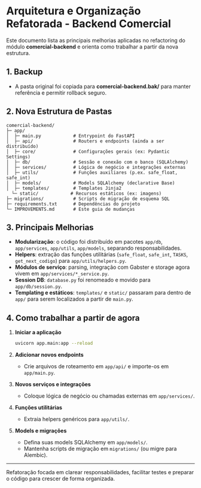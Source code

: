 # Arquitetura e Organização Refatorada - Backend Comercial

Este documento lista as principais melhorias aplicadas no refactoring do módulo **comercial-backend** e orienta como trabalhar a partir da nova estrutura.

## 1. Backup
- A pasta original foi copiada para **comercial-backend.bak/** para manter referência e permitir rollback seguro.

## 2. Nova Estrutura de Pastas
```
comercial-backend/
├─ app/
│  ├─ main.py            # Entrypoint do FastAPI
│  ├─ api/               # Routers e endpoints (ainda a ser distribuído)
│  ├─ core/              # Configurações gerais (ex: Pydantic Settings)
│  ├─ db/                # Sessão e conexão com o banco (SQLAlchemy)
│  ├─ services/          # Lógica de negócio e integrações externas
│  ├─ utils/             # Funções auxiliares (p.ex. safe_float, safe_int)
│  ├─ models/            # Models SQLAlchemy (declarative Base)
│  ├─ templates/         # Templates Jinja2
  └─ static/            # Recursos estáticos (ex: imagens)
├─ migrations/           # Scripts de migração de esquema SQL
├─ requirements.txt      # Dependências do projeto
└─ IMPROVEMENTS.md       # Este guia de mudanças
```

## 3. Principais Melhorias

- **Modularização**: o código foi distribuído em pacotes `app/db`, `app/services`, `app/utils`, `app/models`, separando responsabilidades.
- **Helpers**: extração das funções utilitárias (`safe_float`, `safe_int`, `TASKS`, `get_next_codigo`) para `app/utils/helpers.py`.
- **Módulos de serviço**: parsing, integração com Gabster e storage agora vivem em `app/services/*_service.py`.
- **Session DB**: `database.py` foi renomeado e movido para `app/db/session.py`.
- **Templating e estáticos**: `templates/` e `static/` passaram para dentro de `app/` para serem localizados a partir de `main.py`.

## 4. Como trabalhar a partir de agora

1. **Iniciar a aplicação**
   ```bash
   uvicorn app.main:app --reload
   ```

2. **Adicionar novos endpoints**
   - Crie arquivos de roteamento em `app/api/` e importe-os em `app/main.py`.

3. **Novos serviços e integrações**
   - Coloque lógica de negócio ou chamadas externas em `app/services/`.

4. **Funções utilitárias**
   - Extraia helpers genéricos para `app/utils/`.

5. **Models e migrações**
   - Defina suas models SQLAlchemy em `app/models/`.
   - Mantenha scripts de migração em `migrations/` (ou migre para Alembic).

---
Refatoração focada em clarear responsabilidades, facilitar testes e preparar o código para crescer de forma organizada.
